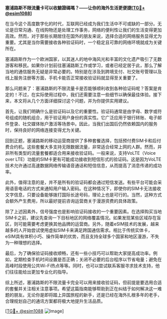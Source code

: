 **塞浦路斯不限流量卡可以收驗證碼嗎？——让你的海外生活更便捷[[TG💪+ @esim1088](https://t.me/s/esim1088)]**

在当今这个高度数字化的时代，互联网已经成为我们生活中不可或缺的一部分。无论是日常沟通、在线购物还是处理工作事务，网络的便利性让我们的生活变得更加高效。然而，对于那些长期居住在国外的朋友来说，选择合适的网络服务显得尤为重要。尤其是当你需要接收各种验证码时，一个稳定且可靠的网络环境就成为关键所在。

塞浦路斯作为一个欧洲国家，以其迷人的地中海风光和丰富的文化遗产吸引了无数游客和移民。如果你计划前往塞浦路斯工作或学习，或者已经定居于此，那么了解当地的通信服务无疑是非常必要的。特别是在涉及到跨境支付、社交账号管理以及线上服务注册等方面，手机卡能否正常接收验证码就显得至关重要了。

那么问题来了：塞浦路斯的不限流量卡是否能够顺利收到各种验证码呢？答案是肯定的！不过，在实际使用过程中，我们还需要注意一些细节以确保最佳体验。接下来，本文将从几个方面详细探讨这个问题，并为你提供实用建议。

首先，让我们明确什么是验证码以及它的重要性。验证码通常是由字母、数字或符号组成的随机组合，用于验证用户身份的真实性。它广泛应用于银行转账、电子邮件登录、社交媒体账户激活等场景中。因此，当我们出国后仍然依赖国内的服务时，保持良好的网络连接变得尤为关键。

回到正题，塞浦路斯的移动运营商提供了多种套餐选择，包括预付费SIM卡和后付费合约机。这些套餐大多支持无限数据流量，非常适合经常上网的人群。然而，并非所有类型的流量套餐都适合用来接收验证码。一般来说，支持VoLTE（Voice over LTE）功能的SIM卡更有可能成功接收到短信形式的验证码。这是因为VoLTE技术允许通过高速数据网络传输语音通话和短信信息，从而提高了消息传递的成功率。

此外，值得注意的是，并不是所有的验证码都会通过短信发送。有些平台可能会采用语音电话的方式来通知用户输入密码。在这种情况下，即使你的SIM卡无法接收文字信息，只要设备能够拨打国际长途号码，理论上也是可行的。当然，这种方式会额外产生费用，所以最好提前咨询运营商关于漫游资费的具体政策。

除了上述因素外，信号强度也是影响验证码接收的一个重要因素。在选择购买当地SIM卡之前，建议先查询一下目标地区的网络覆盖情况。如果发现某些区域存在盲区，则可能需要考虑更换其他品牌的运营商。另外，随着eSIM技术的发展，越来越多的人开始尝试使用虚拟SIM卡来满足跨国通信需求。相比于传统实体卡，eSIM具有体积小巧、操作简单的优势，而且支持全球多个国家和地区漫游，不失为一种理想的选择。

最后，为了确保验证码接收顺畅，还有一些小技巧可以帮助大家提高成功率。例如，定期检查手机时间设置是否正确；关闭不必要的后台程序以节省电量；避免在高峰时段使用公共Wi-Fi热点等等。同时，也可以尝试联系客服寻求技术支持，他们往往能给出更加专业化的指导。

综上所述，塞浦路斯的不限流量卡完全可以用来接收验证码，但前提是要选用合适的套餐并关注相关注意事项。希望这篇指南能够帮助到正在纠结于如何解决这一难题的朋友。无论你是即将踏上异国旅程的新手，还是已经在海外扎根多年的老手，合理规划自己的通讯方案都将极大地提升生活品质。

[[TG💪+ @esim1088](https://t.me/s/esim1088) ![Image](https://i.postimg.cc/4NQfJmqS/Snipaste-2025-05-13-00-14-12.png)]